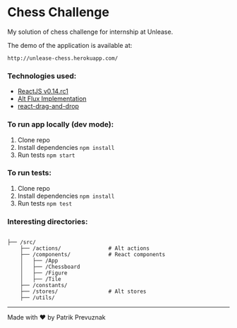 # Chess Challenge
My solution of chess challenge for internship at Unlease.

The demo of the application is available at:

```shell
http://unlease-chess.herokuapp.com/
```

### Technologies used:

* [ReactJS v0.14.rc1](https://facebook.github.io/react/)
* [Alt Flux Implementation](https://www.npmjs.com/package/alt)
* [react-drag-and-drop](https://www.npmjs.com/package/react-drag-and-drop)

### To run app locally (dev mode):
1. Clone repo
2. Install dependencies
```npm install```
3. Run tests
```npm start```


### To run tests:
1. Clone repo
2. Install dependencies
```npm install```
3. Run tests
```npm test```

### Interesting directories:
```

├── /src/                       
    ├── /actions/               # Alt actions
    ├── /components/            # React components
    │   ├── /App
    │   ├── /Chessboard
    │   ├── /Figure
    │   ├── /Tile
    ├── /constants/             
    ├── /stores/                # Alt stores
    ├── /utils/
```


---
Made with ♥ by Patrik Prevuznak
